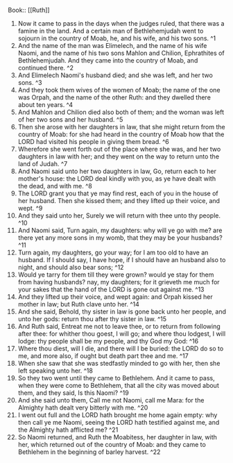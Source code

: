  Book:: [[Ruth]]
 1. Now it came to pass in the days when the judges ruled, that there was a famine in the land. And a certain man of Bethlehemjudah went to sojourn in the country of Moab, he, and his wife, and his two sons. ^1
 2. And the name of the man was Elimelech, and the name of his wife Naomi, and the name of his two sons Mahlon and Chilion, Ephrathites of Bethlehemjudah. And they came into the country of Moab, and continued there. ^2
 3. And Elimelech Naomi's husband died; and she was left, and her two sons. ^3
 4. And they took them wives of the women of Moab; the name of the one was Orpah, and the name of the other Ruth: and they dwelled there about ten years. ^4
 5. And Mahlon and Chilion died also both of them; and the woman was left of her two sons and her husband. ^5
 6. Then she arose with her daughters in law, that she might return from the country of Moab: for she had heard in the country of Moab how that the LORD had visited his people in giving them bread. ^6
 7. Wherefore she went forth out of the place where she was, and her two daughters in law with her; and they went on the way to return unto the land of Judah. ^7
 8. And Naomi said unto her two daughters in law, Go, return each to her mother's house: the LORD deal kindly with you, as ye have dealt with the dead, and with me. ^8
 9. The LORD grant you that ye may find rest, each of you in the house of her husband. Then she kissed them; and they lifted up their voice, and wept. ^9
 10. And they said unto her, Surely we will return with thee unto thy people. ^10
 11. And Naomi said, Turn again, my daughters: why will ye go with me? are there yet any more sons in my womb, that they may be your husbands? ^11
 12. Turn again, my daughters, go your way; for I am too old to have an husband. If I should say, I have hope, if I should have an husband also to night, and should also bear sons; ^12
 13. Would ye tarry for them till they were grown? would ye stay for them from having husbands? nay, my daughters; for it grieveth me much for your sakes that the hand of the LORD is gone out against me. ^13
 14. And they lifted up their voice, and wept again: and Orpah kissed her mother in law; but Ruth clave unto her. ^14
 15. And she said, Behold, thy sister in law is gone back unto her people, and unto her gods: return thou after thy sister in law. ^15
 16. And Ruth said, Entreat me not to leave thee, or to return from following after thee: for whither thou goest, I will go; and where thou lodgest, I will lodge: thy people shall be my people, and thy God my God: ^16
 17. Where thou diest, will I die, and there will I be buried: the LORD do so to me, and more also, if ought but death part thee and me. ^17
 18. When she saw that she was stedfastly minded to go with her, then she left speaking unto her. ^18
 19. So they two went until they came to Bethlehem. And it came to pass, when they were come to Bethlehem, that all the city was moved about them, and they said, Is this Naomi? ^19
 20. And she said unto them, Call me not Naomi, call me Mara: for the Almighty hath dealt very bitterly with me. ^20
 21. I went out full and the LORD hath brought me home again empty: why then call ye me Naomi, seeing the LORD hath testified against me, and the Almighty hath afflicted me? ^21
 22. So Naomi returned, and Ruth the Moabitess, her daughter in law, with her, which returned out of the country of Moab: and they came to Bethlehem in the beginning of barley harvest. ^22
